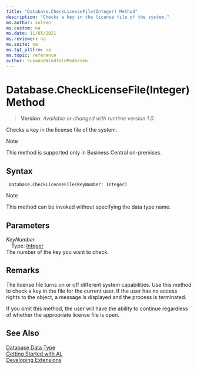 ```yaml
---
title: "Database.CheckLicenseFile(Integer) Method"
description: "Checks a key in the license file of the system."
ms.author: solsen
ms.custom: na
ms.date: 11/05/2021
ms.reviewer: na
ms.suite: na
ms.tgt_pltfrm: na
ms.topic: reference
author: SusanneWindfeldPedersen
---
```

[//]: # (START>DO_NOT_EDIT)
[//]: # (IMPORTANT:Do not edit any of the content between here and the END>DO_NOT_EDIT.)
[//]: # (Any modifications should be made in the .xml files in the ModernDev repo.)
# Database.CheckLicenseFile(Integer) Method
> **Version**: _Available or changed with runtime version 1.0._

Checks a key in the license file of the system.

> [!NOTE]
> This method is supported only in Business Central on-premises.

## Syntax
```AL
 Database.CheckLicenseFile(KeyNumber: Integer)
```
> [!NOTE]
> This method can be invoked without specifying the data type name.
## Parameters
*KeyNumber*  
&emsp;Type: [Integer](../integer/integer-data-type.md)  
The number of the key you want to check.  



[//]: # (IMPORTANT: END>DO_NOT_EDIT)

## Remarks

The license file turns on or off different system capabilities. Use this method to check a key in the file for the current user. If the user has no access rights to the object, a message is displayed and the process is terminated.  
  
If you omit this method, the user will have the ability to continue regardless of whether the appropriate license file is open. 


## See Also

[Database Data Type](database-data-type.md)  
[Getting Started with AL](../../devenv-get-started.md)  
[Developing Extensions](../../devenv-dev-overview.md)